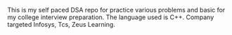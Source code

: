 This is my self paced DSA repo for practice various problems and basic for my college interview preparation. The language used is C++. Company targeted Infosys, Tcs, Zeus Learning.
